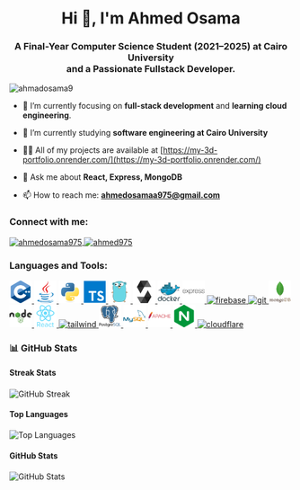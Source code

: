 <h1 align="center">Hi 👋, I'm Ahmed Osama</h1>
<h3 align="center">
  A Final-Year Computer Science Student (2021–2025) at Cairo University <br />
  and a Passionate Fullstack Developer.
</h3>

<p align="left"> 
  <img src="https://komarev.com/ghpvc/?username=ahmadosama9&label=Profile%20views&color=0e75b6&style=flat" alt="ahmadosama9" />
</p>

- 🔭 I’m currently focusing on **full-stack development** and **learning cloud engineering**.

- 🌱 I’m currently studying **software engineering at Cairo University**

- 👨‍💻 All of my projects are available at [https://my-3d-portfolio.onrender.com/](https://my-3d-portfolio.onrender.com/)

- 💬 Ask me about **React, Express, MongoDB**

- 📫 How to reach me: **ahmedosamaa975@gmail.com**

<h3 align="left">Connect with me:</h3>
<p align="left">
  <a href="https://linkedin.com/in/ahmedosama975" target="blank">
    <img align="center" src="https://raw.githubusercontent.com/rahuldkjain/github-profile-readme-generator/master/src/images/icons/Social/linked-in-alt.svg" alt="ahmedosama975" height="30" width="40" />
  </a>
  <a href="https://www.leetcode.com/ahmed975" target="blank">
    <img align="center" src="https://raw.githubusercontent.com/rahuldkjain/github-profile-readme-generator/master/src/images/icons/Social/leet-code.svg" alt="ahmed975" height="30" width="40" />
  </a>
</p>

<h3 align="left">Languages and Tools:</h3>
<p align="left"> 
  <a href="https://www.w3schools.com/cpp/" target="_blank" rel="noreferrer"> 
    <img src="https://raw.githubusercontent.com/devicons/devicon/master/icons/cplusplus/cplusplus-original.svg" alt="cplusplus" width="40" height="40"/> 
  </a> 
  <a href="https://www.w3schools.com/java/" target="_blank" rel="noreferrer"> 
    <img src="https://raw.githubusercontent.com/devicons/devicon/master/icons/java/java-original.svg" alt="java" width="40" height="40"/> 
  </a>
  <a href="https://www.python.org/" target="_blank" rel="noreferrer"> 
    <img src="https://raw.githubusercontent.com/devicons/devicon/master/icons/python/python-original.svg" alt="python" width="40" height="40"/> 
  </a>
  <a href="https://www.typescriptlang.org/" target="_blank" rel="noreferrer"> 
    <img src="https://raw.githubusercontent.com/devicons/devicon/master/icons/typescript/typescript-original.svg" alt="typescript" width="40" height="40"/> 
  </a>
  <a href="https://golang.org/" target="_blank" rel="noreferrer"> 
    <img src="https://raw.githubusercontent.com/devicons/devicon/master/icons/go/go-original.svg" alt="go" width="40" height="40"/> 
  </a>
  <a href="https://soliditylang.org/" target="_blank" rel="noreferrer"> 
    <img src="https://raw.githubusercontent.com/devicons/devicon/master/icons/solidity/solidity-original.svg" alt="solidity" width="40" height="40"/> 
  </a>
  <a href="https://www.docker.com/" target="_blank" rel="noreferrer"> 
    <img src="https://raw.githubusercontent.com/devicons/devicon/master/icons/docker/docker-original-wordmark.svg" alt="docker" width="40" height="40"/> 
  </a>
  <a href="https://expressjs.com" target="_blank" rel="noreferrer"> 
    <img src="https://raw.githubusercontent.com/devicons/devicon/master/icons/express/express-original-wordmark.svg" alt="express" width="40" height="40"/> 
  </a>
  <a href="https://firebase.google.com/" target="_blank" rel="noreferrer"> 
    <img src="https://www.vectorlogo.zone/logos/firebase/firebase-icon.svg" alt="firebase" width="40" height="40"/> 
  </a> 
  <a href="https://git-scm.com/" target="_blank" rel="noreferrer"> 
    <img src="https://www.vectorlogo.zone/logos/git-scm/git-scm-icon.svg" alt="git" width="40" height="40"/> 
  </a> 
  <a href="https://www.mongodb.com/" target="_blank" rel="noreferrer"> 
    <img src="https://raw.githubusercontent.com/devicons/devicon/master/icons/mongodb/mongodb-original-wordmark.svg" alt="mongodb" width="40" height="40"/> 
  </a>
  <a href="https://nodejs.org" target="_blank" rel="noreferrer"> 
    <img src="https://raw.githubusercontent.com/devicons/devicon/master/icons/nodejs/nodejs-original-wordmark.svg" alt="nodejs" width="40" height="40"/> 
  </a> 
  <a href="https://reactjs.org/" target="_blank" rel="noreferrer"> 
    <img src="https://raw.githubusercontent.com/devicons/devicon/master/icons/react/react-original-wordmark.svg" alt="react" width="40" height="40"/> 
  </a> 
  <a href="https://tailwindcss.com/" target="_blank" rel="noreferrer"> 
    <img src="https://www.vectorlogo.zone/logos/tailwindcss/tailwindcss-icon.svg" alt="tailwind" width="40" height="40"/> 
  </a>
  <a href="https://www.postgresql.org/" target="_blank" rel="noreferrer"> 
    <img src="https://raw.githubusercontent.com/devicons/devicon/master/icons/postgresql/postgresql-original-wordmark.svg" alt="postgresql" width="40" height="40"/> 
  </a>
  <a href="https://www.mysql.com/" target="_blank" rel="noreferrer"> 
    <img src="https://raw.githubusercontent.com/devicons/devicon/master/icons/mysql/mysql-original-wordmark.svg" alt="mysql" width="40" height="40"/> 
  </a>
  <a href="https://www.apache.org/" target="_blank" rel="noreferrer"> 
    <img src="https://raw.githubusercontent.com/devicons/devicon/master/icons/apache/apache-original-wordmark.svg" alt="apache" width="40" height="40"/> 
  </a>
  <a href="https://www.nginx.com" target="_blank" rel="noreferrer"> 
    <img src="https://raw.githubusercontent.com/devicons/devicon/master/icons/nginx/nginx-original.svg" alt="nginx" width="40" height="40"/> 
  </a>
  <a href="https://www.cloudflare.com/" target="_blank" rel="noreferrer"> 
    <img src="https://www.vectorlogo.zone/logos/cloudflare/cloudflare-icon.svg" alt="cloudflare" width="40" height="40"/> 
  </a>
</p>


### 📊 GitHub Stats

#### Streak Stats
<p>
  <img align="center" src="https://streak-stats.demolab.com/?user=ahmadosama9&theme=radical&count_private=true" alt="GitHub Streak" />
</p>

#### Top Languages
<p>
  <img align="center" src="https://github-readme-stats.vercel.app/api/top-langs/?username=ahmadosama9&layout=compact&theme=radical" alt="Top Languages" />
</p>

#### GitHub Stats
<p>
  <img align="center" src="https://github-readme-stats.vercel.app/api?username=ahmadosama9&show_icons=true&theme=radical&count_private=true&include_all_commits=true" alt="GitHub Stats" />
</p>



